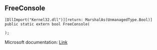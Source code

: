 ## FreeConsole

```
[DllImport("Kernel32.dll")][return: MarshalAs(UnmanagedType.Bool)]
public static extern bool FreeConsole(
   
);
```

Microsoft documentation: [Link](https://learn.microsoft.com/en-us/windows/console/freeconsole)
